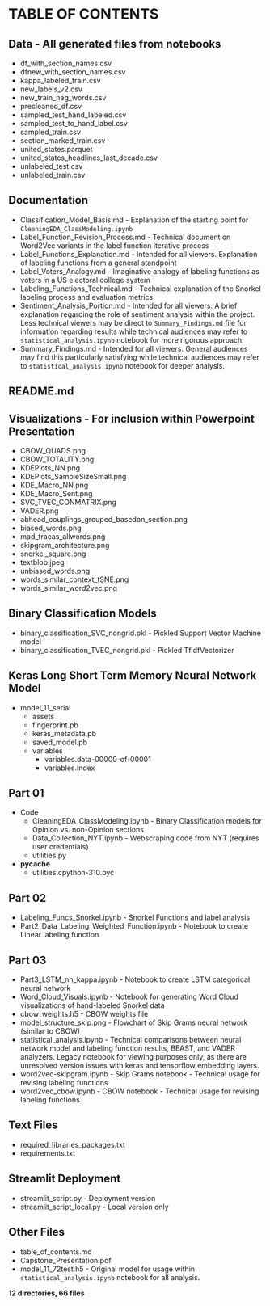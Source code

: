 # TABLE OF CONTENTS

## Data - All generated files from notebooks
- df_with_section_names.csv
- dfnew_with_section_names.csv
- kappa_labeled_train.csv
- new_labels_v2.csv
- new_train_neg_words.csv
- precleaned_df.csv
- sampled_test_hand_labeled.csv
- sampled_test_to_hand_label.csv
- sampled_train.csv
- section_marked_train.csv
- united_states.parquet
- united_states_headlines_last_decade.csv
- unlabeled_test.csv
- unlabeled_train.csv

## Documentation
- Classification_Model_Basis.md - Explanation of the starting point for `CleaningEDA_ClassModeling.ipynb`
- Label_Function_Revision_Process.md - Technical document on Word2Vec variants in the label function iterative process
- Label_Functions_Explanation.md - Intended for all viewers. Explanation of labeling functions from a general standpoint
- Label_Voters_Analogy.md - Imaginative analogy of labeling functions as voters in a US electoral college system
- Labeling_Functions_Technical.md - Technical explanation of the Snorkel labeling process and evaluation metrics
- Sentiment_Analysis_Portion.md - Intended for all viewers. A brief explanation regarding the role of sentiment analysis within the project. Less technical viewers may be direct to `Summary_Findings.md` file for information regarding results while technical audiences may refer to `statistical_analysis.ipynb` notebook for more rigorous approach. 
- Summary_Findings.md - Intended for all viewers. General audiences may find this particularly satisfying while technical audiences may refer to `statistical_analysis.ipynb` notebook for deeper analysis. 

## README.md

## Visualizations - For inclusion within Powerpoint Presentation
- CBOW_QUADS.png
- CBOW_TOTALITY.png
- KDEPlots_NN.png
- KDEPlots_SampleSizeSmall.png
- KDE_Macro_NN.png
- KDE_Macro_Sent.png
- SVC_TVEC_CONMATRIX.png
- VADER.png
- abhead_couplings_grouped_basedon_section.png
- biased_words.png
- mad_fracas_allwords.png
- skipgram_architecture.png
- snorkel_square.png
- textblob.jpeg
- unbiased_words.png
- words_similar_context_tSNE.png
- words_similar_word2vec.png

## Binary Classification Models
- binary_classification_SVC_nongrid.pkl - Pickled Support Vector Machine model
- binary_classification_TVEC_nongrid.pkl - Pickled TfidfVectorizer

## Keras Long Short Term Memory Neural Network Model
- model_11_serial
  - assets
  - fingerprint.pb
  - keras_metadata.pb
  - saved_model.pb
  - variables
    - variables.data-00000-of-00001
    - variables.index

## Part 01
- Code
  - CleaningEDA_ClassModeling.ipynb - Binary Classification models for Opinion vs. non-Opinion sections
  - Data_Collection_NYT.ipynb - Webscraping code from NYT (requires user credentials)
  - utilities.py
- __pycache__
  - utilities.cpython-310.pyc

## Part 02
- Labeling_Funcs_Snorkel.ipynb - Snorkel Functions and label analysis
- Part2_Data_Labeling_Weighted_Function.ipynb - Notebook to create Linear labeling function

## Part 03
- Part3_LSTM_nn_kappa.ipynb - Notebook to create LSTM categorical neural network
- Word_Cloud_Visuals.ipynb - Notebook for generating Word Cloud visualizations of hand-labeled Snorkel data
- cbow_weights.h5 - CBOW weights file
- model_structure_skip.png - Flowchart of Skip Grams neural network (similar to CBOW)
- statistical_analysis.ipynb - Technical comparisons between neural network model and labeling function results, BEAST, and VADER analyzers. Legacy notebook for viewing purposes only, as there are unresolved version issues with keras and tensorflow embedding layers. 
- word2vec-skipgram.ipynb - Skip Grams notebook - Technical usage for revising labeling functions
- word2vec_cbow.ipynb - CBOW notebook - Technical usage for revising labeling functions

## Text Files
- required_libraries_packages.txt
- requirements.txt

## Streamlit Deployment
- streamlit_script.py - Deployment version
- streamlit_script_local.py - Local version only

## Other Files
- table_of_contents.md
- Capstone_Presentation.pdf
- model_11_72test.h5 - Original model for usage within `statistical_analysis.ipynb` notebook for all analysis.

**12 directories, 66 files**

